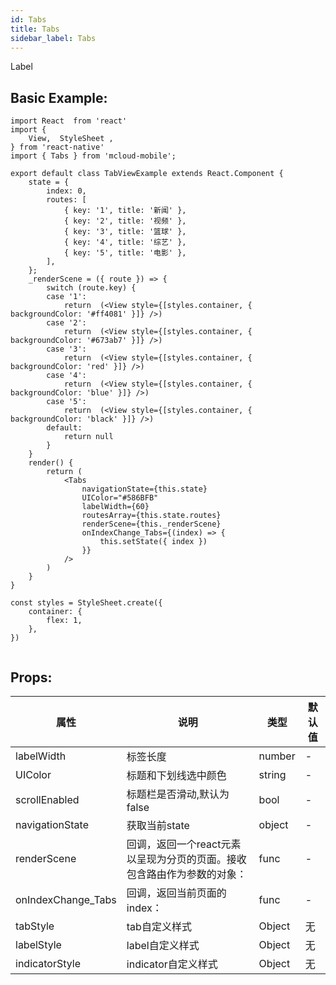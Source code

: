 ```yaml
---
id: Tabs
title: Tabs
sidebar_label: Tabs
---
```


Label

## Basic Example:

```
import React  from 'react'
import {
    View,  StyleSheet ,
} from 'react-native'
import { Tabs } from 'mcloud-mobile';

export default class TabViewExample extends React.Component {
    state = {
        index: 0,
        routes: [
            { key: '1', title: '新闻' },
            { key: '2', title: '视频' },
            { key: '3', title: '篮球' },
            { key: '4', title: '综艺' },
            { key: '5', title: '电影' },
        ],
    };
    _renderScene = ({ route }) => {
        switch (route.key) {
        case '1':
            return  (<View style={[styles.container, { backgroundColor: '#ff4081' }]} />)
        case '2':
            return  (<View style={[styles.container, { backgroundColor: '#673ab7' }]} />)
        case '3':
            return  (<View style={[styles.container, { backgroundColor: 'red' }]} />)
        case '4':
            return  (<View style={[styles.container, { backgroundColor: 'blue' }]} />)
        case '5':
            return  (<View style={[styles.container, { backgroundColor: 'black' }]} />)
        default:
            return null
        }
    }
    render() {
        return (
            <Tabs
                navigationState={this.state}
                UIColor="#586BFB"
                labelWidth={60}
                routesArray={this.state.routes}
                renderScene={this._renderScene}
                onIndexChange_Tabs={(index) => {
                    this.setState({ index })
                }}
            />
        )
    }
}

const styles = StyleSheet.create({
    container: {
        flex: 1,
    },
})


```
## Props:

属性 | 说明 | 类型 | 默认值
----|-----|------|------
| labelWidth    | 标签长度  |   number   |   -  |
| UIColor    | 标题和下划线选中颜色  |   string   |   -  |
| scrollEnabled    | 标题栏是否滑动,默认为false  |   bool   |   -  |
| navigationState    | 获取当前state |   object   |   -  |
| renderScene    |回调，返回一个react元素以呈现为分页的页面。接收包含路由作为参数的对象： |   func  |   -  |
| onIndexChange_Tabs    |回调，返回当前页面的index： |   func  |   -  |
| tabStyle    | tab自定义样式 |   Object  | 无 |
| labelStyle    | label自定义样式 |   Object  | 无 |
| indicatorStyle    | indicator自定义样式 |   Object  | 无 |
